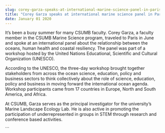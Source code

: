 ```yaml
---
slug: corey-garza-speaks-at-international-marine-science-panel-in-paris-
title: "Corey Garza speaks at international marine science panel in Paris "
date: January 01 2020
---
```


 
<p>
  It’s been a busy summer for many CSUMB faculty. Corey Garza, a faculty member
  in the CSUMB Marine Science program, traveled to Paris in June and spoke at an
  international panel about the relationship between the oceans, human health
  and coastal resiliency. The panel was part of a workshop hosted by the United
  Nations Educational, Scientific and Cultural Organization &#40;UNESCO&#41;.
</p>
<p>
  According to the UNESCO, the three&#45;day workshop brought together
  stakeholders from across the ocean science, education, policy and business
  sectors to think collectively about the role of science, education, policy and
  business in moving forward the international ocean agenda. Workshop
  participants came from 17 countries in Europe, North and South America, and
  Africa.
</p>
<p>
  At CSUMB, Garza serves as the principal investigator for the university’s
  Marine Landscape Ecology Lab. He is also active in promoting the participation
  of underrepresented in groups in STEM through research and conference based
  activities.
</p>
```
